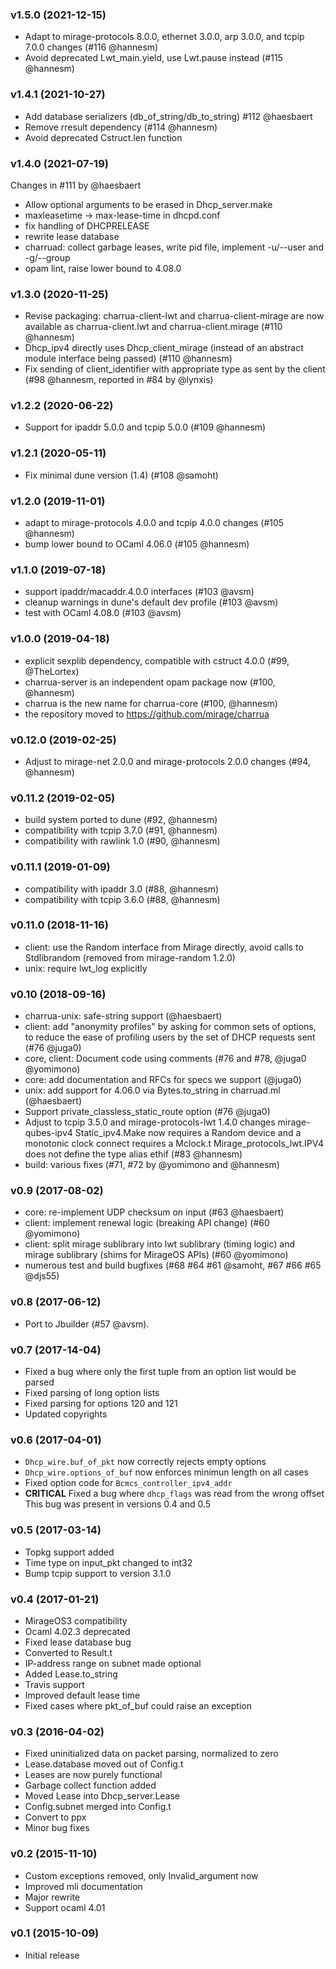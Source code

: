 ### v1.5.0 (2021-12-15)

* Adapt to mirage-protocols 8.0.0, ethernet 3.0.0, arp 3.0.0, and tcpip 7.0.0
  changes (#116 @hannesm)
* Avoid deprecated Lwt_main.yield, use Lwt.pause instead (#115 @hannesm)

### v1.4.1 (2021-10-27)

* Add database serializers (db_of_string/db_to_string) #112 @haesbaert
* Remove rresult dependency (#114 @hannesm)
* Avoid deprecated Cstruct.len function

### v1.4.0 (2021-07-19)

Changes in #111 by @haesbaert

* Allow optional arguments to be erased in Dhcp_server.make
* maxleasetime -> max-lease-time in dhcpd.conf
* fix handling of DHCPRELEASE
* rewrite lease database
* charruad: collect garbage leases, write pid file, implement -u/--user and
  -g/--group
* opam lint, raise lower bound to 4.08.0

### v1.3.0 (2020-11-25)

* Revise packaging: charrua-client-lwt and charrua-client-mirage are now
  available as charrua-client.lwt and charrua-client.mirage (#110 @hannesm)
* Dhcp_ipv4 directly uses Dhcp_client_mirage (instead of an abstract module
  interface being passed) (#110 @hannesm)
* Fix sending of client_identifier with appropriate type as sent by the client
  (#98 @hannesm, reported in #84 by @lynxis)

### v1.2.2 (2020-06-22)

* Support for ipaddr 5.0.0 and tcpip 5.0.0 (#109 @hannesm)

### v1.2.1 (2020-05-11)

* Fix minimal dune version (1.4) (#108 @samoht)

### v1.2.0 (2019-11-01)

* adapt to mirage-protocols 4.0.0 and tcpip 4.0.0 changes (#105 @hannesm)
* bump lower bound to OCaml 4.06.0 (#105 @hannesm)

### v1.1.0 (2019-07-18)

* support ipaddr/macaddr.4.0.0 interfaces (#103 @avsm)
* cleanup warnings in dune's default dev profile (#103 @avsm)
* test with OCaml 4.08.0 (#103 @avsm)

### v1.0.0 (2019-04-18)

* explicit sexplib dependency, compatible with cstruct 4.0.0 (#99, @TheLortex)
* charrua-server is an independent opam package now (#100, @hannesm)
* charrua is the new name for charrua-core (#100, @hannesm)
* the repository moved to https://github.com/mirage/charrua

### v0.12.0 (2019-02-25)

* Adjust to mirage-net 2.0.0 and mirage-protocols 2.0.0 changes (#94, @hannesm)

### v0.11.2 (2019-02-05)

* build system ported to dune (#92, @hannesm)
* compatibility with tcpip 3.7.0 (#91, @hannesm)
* compatibility with rawlink 1.0 (#90, @hannesm)

### v0.11.1 (2019-01-09)

* compatibility with ipaddr 3.0 (#88, @hannesm)
* compatibility with tcpip 3.6.0 (#88, @hannesm)

### v0.11.0 (2018-11-16)

* client: use the Random interface from Mirage directly, avoid calls to Stdlibrandom (removed from mirage-random 1.2.0)
* unix: require lwt_log explicitly

### v0.10 (2018-09-16)

* charrua-unix: safe-string support (@haesbaert)
* client: add "anonymity profiles" by asking for common sets of options, to reduce the ease of profiling users by the set of DHCP requests sent (#76 @juga0)
* core, client: Document code using comments (#76 and #78, @juga0 @yomimono)
* core: add documentation and RFCs for specs we support (@juga0)
* unix: add support for 4.06.0 via Bytes.to_string in charruad.ml (@haesbaert)
* Support private_classless_static_route option (#76 @juga0)
* Adjust to tcpip 3.5.0 and mirage-protocols-lwt 1.4.0 changes mirage-qubes-ipv4
  Static_ipv4.Make now requires a Random device and a monotonic clock
  connect requires a Mclock.t
  Mirage_protocols_lwt.IPV4 does not define the type alias ethif (#83 @hannesm)
* build: various fixes (#71, #72 by @yomimono and @hannesm)

### v0.9 (2017-08-02)

* core: re-implement UDP checksum on input (#63 @haesbaert)
* client: implement renewal logic (breaking API change) (#60 @yomimono)
* client: split mirage sublibrary into lwt sublibrary (timing logic) and mirage sublibrary (shims for MirageOS APIs) (#60 @yomimono)
* numerous test and build bugfixes (#68 #64 #61 @samoht, #67 #66 #65 @djs55)

### v0.8 (2017-06-12)

* Port to Jbuilder (#57 @avsm).

### v0.7 (2017-14-04)

* Fixed a bug where only the first tuple from an option list would be parsed
* Fixed parsing of long option lists
* Fixed parsing for options 120 and 121
* Updated copyrights

### v0.6 (2017-04-01)

* `Dhcp_wire.buf_of_pkt` now correctly rejects empty options
* `Dhcp_wire.options_of_buf` now enforces minimun length on all cases
* Fixed option code for `Bcmcs_controller_ipv4_addr`
* **CRITICAL** Fixed a bug where `dhcp_flags` was read from the wrong offset
This bug was present in versions 0.4 and 0.5

### v0.5 (2017-03-14)

* Topkg support added
* Time type on input_pkt changed to int32
* Bump tcpip support to version 3.1.0

### v0.4 (2017-01-21)

* MirageOS3 compatibility
* Ocaml 4.02.3 deprecated
* Fixed lease database bug
* Converted to Result.t
* IP-address range on subnet made optional
* Added Lease.to_string
* Travis support
* Improved default lease time
* Fixed cases where pkt_of_buf could raise an exception

### v0.3 (2016-04-02)

* Fixed uninitialized data on packet parsing, normalized to zero
* Lease.database moved out of Config.t
* Leases are now purely functional
* Garbage collect function added
* Moved Lease into Dhcp_server.Lease
* Config.subnet merged into Config.t
* Convert to ppx
* Minor bug fixes

### v0.2 (2015-11-10)

* Custom exceptions removed, only Invalid_argument now
* Improved mli documentation
* Major rewrite
* Support ocaml 4.01

### v0.1 (2015-10-09)

* Initial release
